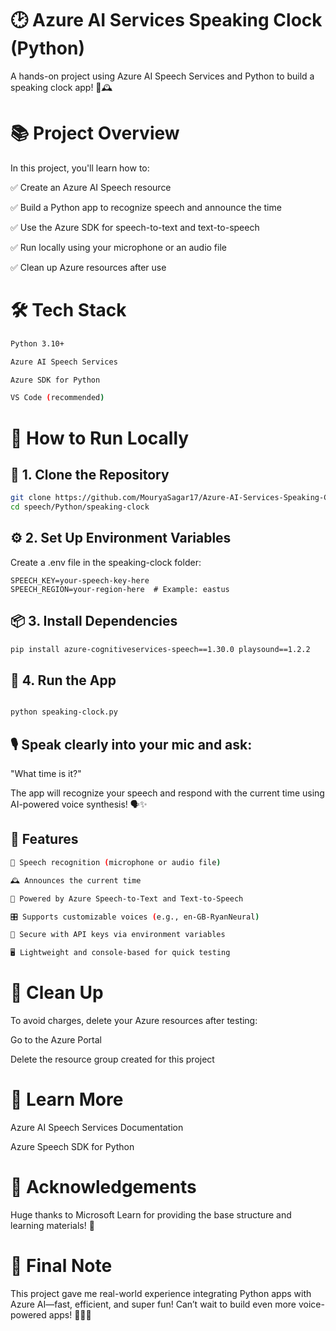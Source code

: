 # 🕑 Azure AI Services Speaking Clock (Python)
A hands-on project using Azure AI Speech Services and Python to build a speaking clock app! 🎤🕰️

# 📚 Project Overview
In this project, you'll learn how to:

✅ Create an Azure AI Speech resource

✅ Build a Python app to recognize speech and announce the time

✅ Use the Azure SDK for speech-to-text and text-to-speech

✅ Run locally using your microphone or an audio file

✅ Clean up Azure resources after use

# 🛠️ Tech Stack
```bash 
Python 3.10+

Azure AI Speech Services

Azure SDK for Python

VS Code (recommended)
```

# 🧩 How to Run Locally

## 🚀 1. Clone the Repository
```bash
git clone https://github.com/MouryaSagar17/Azure-AI-Services-Speaking-Clock.git
cd speech/Python/speaking-clock
```
## ⚙️ 2. Set Up Environment Variables
Create a .env file in the speaking-clock folder:

```env
SPEECH_KEY=your-speech-key-here
SPEECH_REGION=your-region-here  # Example: eastus
```
## 📦 3. Install Dependencies
```bash
pip install azure-cognitiveservices-speech==1.30.0 playsound==1.2.2
```
## 🏃 4. Run the App
```bash

python speaking-clock.py
```
## 🎙️ Speak clearly into your mic and ask:

"What time is it?"

The app will recognize your speech and respond with the current time using AI-powered voice synthesis! 🗣️✨

## 🎯 Features
```bash
🎤 Speech recognition (microphone or audio file)

🕰️ Announces the current time

🧠 Powered by Azure Speech-to-Text and Text-to-Speech

🎛️ Supports customizable voices (e.g., en-GB-RyanNeural)

🔐 Secure with API keys via environment variables

🖥️ Lightweight and console-based for quick testing
```
# 🧹 Clean Up
To avoid charges, delete your Azure resources after testing:

Go to the Azure Portal

Delete the resource group created for this project

# 📖 Learn More
Azure AI Speech Services Documentation

Azure Speech SDK for Python

# 🌟 Acknowledgements
Huge thanks to Microsoft Learn for providing the base structure and learning materials! 🙌

# 🚀 Final Note
This project gave me real-world experience integrating Python apps with Azure AI—fast, efficient, and super fun! Can’t wait to build even more voice-powered apps! 🎤💬✨

